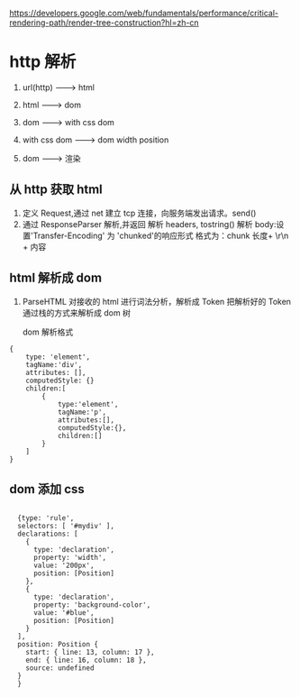 https://developers.google.com/web/fundamentals/performance/critical-rendering-path/render-tree-construction?hl=zh-cn

# http 解析

1. url(http) ---> html

2. html ---> dom

3. dom ---> with css dom

4. with css dom ---> dom width position

5. dom ---> 渲染

## 从 http 获取 html

1. 定义 Request,通过 net 建立 tcp 连接，向服务端发出请求。send()
2. 通过 ResponseParser 解析,并返回
   解析 headers, tostring()
   解析 body:设置'Transfer-Encoding' 为 'chunked'的响应形式
   格式为：chunk 长度+ \r\n + 内容

## html 解析成 dom

1. ParseHTML
   对接收的 html 进行词法分析，解析成 Token
   把解析好的 Token 通过栈的方式来解析成 dom 树

   dom 解析格式

```
{
    type: 'element',
    tagName:'div',
    attributes: [],
    computedStyle: {}
    children:[
        {
            type:'element',
            tagName:'p',
            attributes:[],
            computedStyle:{},
            children:[]
        }
    ]
}

```

## dom 添加 css

```

  {type: 'rule',
  selectors: [ '#mydiv' ],
  declarations: [
    {
      type: 'declaration',
      property: 'width',
      value: '200px',
      position: [Position]
    },
    {
      type: 'declaration',
      property: 'background-color',
      value: '#blue',
      position: [Position]
    }
  ],
  position: Position {
    start: { line: 13, column: 17 },
    end: { line: 16, column: 18 },
    source: undefined
  }
  }
```
